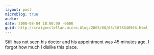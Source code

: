 ```yaml
---
layout: post
microblog: true
audio: 
date: 2008-08-04 18:00:00 -0600
guid: http://craigmcclellan.micro.blog/2008/08/05/t878340566.html
---
```

Still has not seen his doctor and his appointment was 45 minutes ago. I forgot how much I dislike this place.
